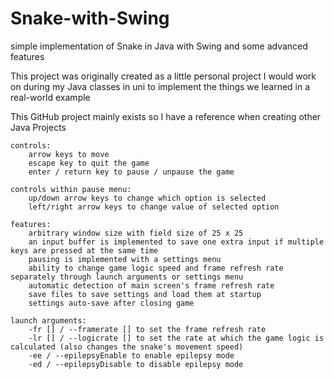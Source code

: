 # Snake-with-Swing
simple implementation of Snake in Java with Swing and some advanced features

This project was originally created as a little personal project I would work on during my Java classes in uni to implement the things we learned in a real-world example

This GitHub project mainly exists so I have a reference when creating other Java Projects

	controls:
		arrow keys to move
		escape key to quit the game
		enter / return key to pause / unpause the game

  	controls within pause menu:
   		up/down arrow keys to change which option is selected
		left/right arrow keys to change value of selected option

	features:
		arbitrary window size with field size of 25 x 25
		an input buffer is implemented to save one extra input if multiple keys are pressed at the same time
		pausing is implemented with a settings menu
		ability to change game logic speed and frame refresh rate separately through launch arguments or settings menu
		automatic detection of main screen's frame refresh rate
		save files to save settings and load them at startup
  		settings auto-save after closing game

	launch arguments:
		-fr [] / --framerate [] to set the frame refresh rate
		-lr [] / --logicrate [] to set the rate at which the game logic is calculated (also changes the snake's movement speed)
		-ee / --epilepsyEnable to enable epilepsy mode
		-ed / --epilepsyDisable to disable epilepsy mode
